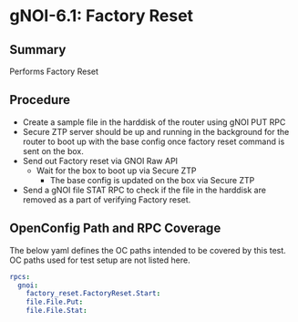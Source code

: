 # gNOI-6.1: Factory Reset 

## Summary
Performs Factory Reset

## Procedure
*   Create a sample file in the harddisk of the router using gNOI PUT RPC
* Secure ZTP server should be up and running in the background for the router to boot up with the base config once factory reset command is sent on the box.
*   Send out Factory reset via GNOI Raw API 
    *  Wait for the box to boot up via Secure ZTP  
        *   The base config is updated on the box via Secure ZTP  
*   Send a gNOI file STAT RPC to check if the file in the harddisk are removed as a part of verifying Factory reset. 

## OpenConfig Path and RPC Coverage

The below yaml defines the OC paths intended to be covered by this test. OC
paths used for test setup are not listed here.

```yaml
rpcs:
  gnoi:
    factory_reset.FactoryReset.Start:
    file.File.Put:
    file.File.Stat:
```
